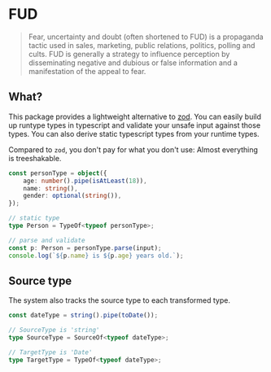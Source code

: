 # FUD

> Fear, uncertainty and doubt (often shortened to FUD) is a propaganda tactic used in sales, marketing,
> public relations, politics, polling and cults. FUD is generally a strategy to influence perception
> by disseminating negative and dubious or false information and a manifestation of the appeal to fear.

## What?

This package provides a lightweight alternative to [zod](https://www.npmjs.com/package/zod).
You can easily build up runtype types in typescript and validate your unsafe input against those types.
You can also derive static typescript types from your runtime types.

Compared to `zod`, you don't pay for what you don't use: Almost everything is treeshakable.

```ts
const personType = object({
    age: number().pipe(isAtLeast(18)),
    name: string(),
    gender: optional(string()),
});

// static type
type Person = TypeOf<typeof personType>;

// parse and validate
const p: Person = personType.parse(input);
console.log(`${p.name} is ${p.age} years old.`);

```

## Source type

The system also tracks the source type to each transformed type.

```ts
const dateType = string().pipe(toDate());

// SourceType is 'string'
type SourceType = SourceOf<typeof dateType>;

// TargetType is 'Date'
type TargetType = TypeOf<typeof dateType>;
```

